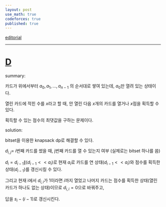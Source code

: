 ```yaml
---
layout: post
use_math: true
codeforces: true
published: true
---
```


[editorial](https://codeforces.com/blog/entry/118540)

---

# [D](https://codeforces.com/contest/1855/problem/D)

summary:

카드가 위에서부터 $a_0,a_1, \dots, a_{n-1}$ 의 순서대로 쌓여 있는데, $a_0$만 열려 있는 상태이다. 

열린 카드에 적힌 수를 $x$라고 할 때, 안 열린 다음 $x$개의 카드를 열거나 $x$점을 획득할 수 있다.

획득할 수 있는 점수의 최댓값을 구하는 문제이다.

solution:

bitset을 이용한 knapsack dp로 해결할 수 있다. 

$d_{i,j}=$ $i$번째 카드를 썼을 때, j번째 카드를 열 수 있는지 여부 (실제로는 bitset 하나를 씀)

$d_i=d_{i-1}\|(d_{i-1}<<a_i)$로 현재 $a_i$로 카드를 연 상태($d_{i-1}<<a_i$)와 점수를 획득한 상태($d_{i-1}$)를 갱신시킬 수 있다.

그리고 현재 i에서 $d_{i,i}$가 1이라면 $i$까지 열었고 나머지 카드는 점수를 획득한 상태(열린 카드가 하나도 없는 상태)이므로 $d_{i,i}=0$으로 바꿔주고, 

답을 $s_i-(i-1)$로 갱신시킨다.